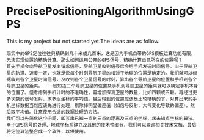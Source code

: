 # PrecisePositioningAlgorithmUsingGPS
This is my project but not started yet.The ideas are as follow.

    现实中的GPS定位往往只精确到几十米或几百米，这是因为手机自带的GPS模板运算功能有限，无法实现位置的精确计算。那么如何运用公开的GPS信号，精确计算自己所在的位置呢？
    首先手机会向导航卫星发出请求信号，导航卫星收到信号后会给手机发送时间信号。由于导航卫星的轨道、速度一定，也就是说每个时刻导航卫星的相对于地球的位置是确定的。我们就可以根据收到各个卫星时间信号，及收到各个卫星信号的时刻，算出各个导航卫星的位置和手机到各个导航卫星的距离。  一般知道三个导航卫星的位置及手机到导航卫星的距离就可以确定手机本身的位置了。但考虑到手机计时的不准确性，需增加探测卫星的数量，比如四颗或五颗。再经过更多次数的信号发射，求多组坐标的平均值。最后得到的位置应该是比较精确的了。对算出来的手机坐标数据当然应该先进行处理，剔除掉明显偏差值（如信号反射，大气变化导致的偏差），然后取平均值。注意使用合适的数据处理的方法。
    我们可以先简化这个问题，即写出已知一点到三点的距离及三点的坐标，求未知点坐标的算法。至于GPS信号的处理、地球坐标系建立及其他的技术性细节，我们可以查询相关技术文档，最后将定位算法整合成一个软件，以供使用。   
